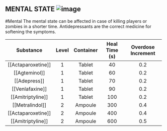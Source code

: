 ## MENTAL STATE ![image](https://user-images.githubusercontent.com/7808279/176215962-11610f81-87ae-42e9-abe1-d29927e23473.png)

#Mental
The mental state can be affected in case of killing players or zombies in a shorter time. Antidepressants are the correct medicine for softening the symptoms.

|      Substance     | Level | Container | Heal Time (s) | Overdose Increment |
|:------------------:|:-----:|:---------:|:-------------:|:------------------:|
|    [[Actaparoxetine]]  |   1   |   Tablet  |       40      |         0.2        |
|       [[Agteminol]]    |   1   |   Tablet  |       60      |         0.2        |
|       [[Adepress]]     |   1   |   Tablet  |       70      |         0.2        |
|      [[Venlafaxine]]   |   1   |   Tablet  |       90      |         0.2        |
|    [[Amitriptyline]]   |   1   |   Tablet  |      100      |         0.2        |
|     [[Metralindol]]    |   2   |  Ampoule  |      300      |         0.4        |
|   [[Actaparoxetine]]   |   2   |  Ampoule  |      400      |         0.4        |
|    [[Amitriptyline]]   |   2   |  Ampoule  |      600      |         0.5        |

